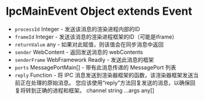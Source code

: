 # IpcMainEvent Object extends Event
* `processId` Integer - 发送该消息的渲染进程内部的ID
* `frameId` Integer - 发送该消息的渲染进程框架的ID（可能是iframe）
* `returnValue` any - 如果对此赋值，则该值会在同步消息中返回
* `sender` WebContent - 返回发送消息的 webContents
* `senderFrame` WebFramework Readly - 发送此消息的框架
* `ports` MessagePortMain[] - 带有此消息传递的 MessagePort 列表
* `reply` Function - 将 IPC 消息发送到渲染器框架的函数，该渲染器框架发送当前正在处理的原始消息。 您应该使用“reply”方法回复发送的消息，以确保回复将转到正确的进程和框架。
channel string
...args any[]